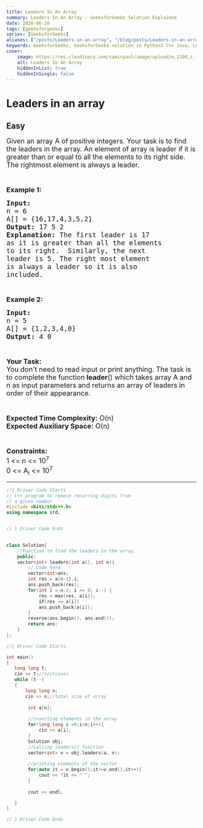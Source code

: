 ```yaml
---
title: Leaders In An Array
summary: Leaders In An Array - GeeksforGeeks Solution Explained
date: 2020-06-20
tags: [geeksforgeeks]
series: [GeeksforGeeks]
aliases: ["/posts/Leaders-in-an-array", "/blog/posts/Leaders-in-an-array", "/Leaders-in-an-array", "/blog/Leaders-in-an-array",]
keywords: GeeksforGeeks, GeeksforGeeks solution in Python3 C++ Java, Leaders In An Array solution
cover:
    image: https://res.cloudinary.com/samirpaul/image/upload/w_1100,c_fit,co_rgb:FFFFFF,l_text:Arial_70_bold:Leaders In An Array - Solution Explained/problem-solving.webp
    alt: Leaders In An Array
    hiddenInList: true
    hiddenInSingle: false
---
```



# Leaders in an array
## Easy
<div class="problems_problem_content__Xm_eO"><p><span style="font-size:18px">Given an array A of positive integers. Your task is to find the leaders in the array.&nbsp;An element of array is leader if it is greater than or equal to all the elements to its right side. The rightmost element is always a leader.&nbsp;</span></p>

<p>&nbsp;</p>

<p><span style="font-size:18px"><strong>Example 1:</strong></span></p>

<pre><span style="font-size:18px"><strong>Input:
</strong>n = 6
A[] = {16,17,4,3,5,2}
<strong>Output: </strong>17 5 2<strong>
Explanation: </strong>The first leader is 17 
as it is greater than all the elements
to its right.&nbsp; Similarly, the next 
leader is 5. The right most element 
is always a leader so it is also 
included.</span>
</pre>

<p>&nbsp;</p>

<p><span style="font-size:18px"><strong>Example 2:</strong></span></p>

<pre><span style="font-size:18px"><strong>Input:
</strong>n = 5
A[] = {1,2,3,4,0}
<strong>Output: </strong>4 0
</span></pre>

<p>&nbsp;</p>

<p><span style="font-size:18px"><strong>Your Task:</strong><br>
You don't need to read input or print anything.&nbsp;The task is to complete the function <strong>leader</strong>() which takes array A and n&nbsp;as input parameters and&nbsp;returns an array of leaders in order of their appearance.</span></p>

<p>&nbsp;</p>

<p><span style="font-size:18px"><strong>Expected Time Complexity:</strong></span><span style="font-size:18px">&nbsp;O(n)</span><br>
<span style="font-size:18px"><strong>Expected Auxiliary Space:</strong>&nbsp;O(n)</span></p>

<p>&nbsp;</p>

<p><span style="font-size:18px"><strong>Constraints:</strong><br>
1 &lt;= n&nbsp;&lt;= 10<sup>7</sup><br>
0 &lt;= A<sub>i</sub> &lt;= 10<sup>7</sup></span></p>
</div>

---




```cpp
//{ Driver Code Starts
// C++ program to remove recurring digits from
// a given number
#include <bits/stdc++.h>
using namespace std;


// } Driver Code Ends
    

class Solution{
    //Function to find the leaders in the array.
    public:
    vector<int> leaders(int a[], int n){
        // Code here
        vector<int>ans;
        int res = a[n-1],i;
        ans.push_back(res);
        for(int i = n-2; i >= 0; i--) {
            res = max(res, a[i]);
            if(res == a[i])
            ans.push_back(a[i]);
        }
        reverse(ans.begin(), ans.end());
        return ans;
    }
};

//{ Driver Code Starts.

int main()
{
   long long t;
   cin >> t;//testcases
   while (t--)
   {
       long long n;
       cin >> n;//total size of array
        
        int a[n];
        
        //inserting elements in the array
        for(long long i =0;i<n;i++){
            cin >> a[i];
        }
        Solution obj;
        //calling leaders() function
        vector<int> v = obj.leaders(a, n);
        
        //printing elements of the vector
        for(auto it = v.begin();it!=v.end();it++){
            cout << *it << " ";
        }
        
        cout << endl;

   }
}

// } Driver Code Ends
```
